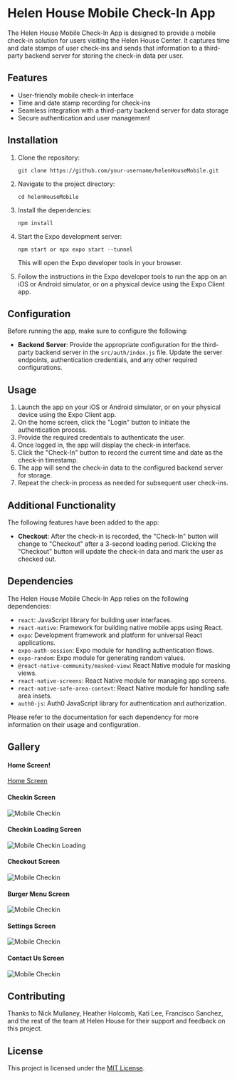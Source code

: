 # Helen House Mobile Check-In App

The Helen House Mobile Check-In App is designed to provide a mobile check-in solution for users visiting the Helen House Center. It captures time and date stamps of user check-ins and sends that information to a third-party backend server for storing the check-in data per user.

## Features

- User-friendly mobile check-in interface
- Time and date stamp recording for check-ins
- Seamless integration with a third-party backend server for data storage
- Secure authentication and user management

## Installation

1. Clone the repository:

   ```shell
   git clone https://github.com/your-username/helenHouseMobile.git
   ```

2. Navigate to the project directory:

   ```shell
   cd helenHouseMobile
   ```

3. Install the dependencies:

   ```shell
   npm install
   ```

4. Start the Expo development server:

   ```shell
   npm start or npx expo start --tunnel
   ```

   This will open the Expo developer tools in your browser.

5. Follow the instructions in the Expo developer tools to run the app on an iOS or Android simulator, or on a physical device using the Expo Client app.

## Configuration

Before running the app, make sure to configure the following:

- **Backend Server**: Provide the appropriate configuration for the third-party backend server in the `src/auth/index.js` file. Update the server endpoints, authentication credentials, and any other required configurations.

## Usage

1. Launch the app on your iOS or Android simulator, or on your physical device using the Expo Client app.
2. On the home screen, click the "Login" button to initiate the authentication process.
3. Provide the required credentials to authenticate the user.
4. Once logged in, the app will display the check-in interface.
5. Click the "Check-In" button to record the current time and date as the check-in timestamp.
6. The app will send the check-in data to the configured backend server for storage.
7. Repeat the check-in process as needed for subsequent user check-ins.

## Additional Functionality

The following features have been added to the app:

- **Checkout**: After the check-in is recorded, the "Check-In" button will change to "Checkout" after a 3-second loading period. Clicking the "Checkout" button will update the check-in data and mark the user as checked out.

## Dependencies

The Helen House Mobile Check-In App relies on the following dependencies:

- `react`: JavaScript library for building user interfaces.
- `react-native`: Framework for building native mobile apps using React.
- `expo`: Development framework and platform for universal React applications.
- `expo-auth-session`: Expo module for handling authentication flows.
- `expo-random`: Expo module for generating random values.
- `@react-native-community/masked-view`: React Native module for masking views.
- `react-native-screens`: React Native module for managing app screens.
- `react-native-safe-area-context`: React Native module for handling safe area insets.
- `auth0-js`: Auth0 JavaScript library for authentication and authorization.

Please refer to the documentation for each dependency for more information on their usage and configuration.

## Gallery

#### Home Screen!
[Home Screen](assets/mobilehome.jpg)

#### Checkin Screen
![Mobile Checkin](assets/mobilecheckin.jpg)

#### Checkin Loading Screen
![Mobile Checkin Loading](assets/mobilecheckinloading.jpg)

#### Checkout Screen
![Mobile Checkin](assets/mobilecheckout.jpg)

#### Burger Menu Screen
![Mobile Checkin](assets/mobilemenu.jpg)

#### Settings Screen
![Mobile Checkin](assets/mobilesettings.jpg)

#### Contact Us Screen
![Mobile Checkin](assets/mobilecontact.jpg)

## Contributing

Thanks to Nick Mullaney, Heather Holcomb, Kati Lee, Francisco Sanchez, and the rest of the team at Helen House for their support and feedback on this project.

## License

This project is licensed under the [MIT License](LICENSE).